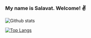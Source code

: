 ### My name is Salavat. Welcome! :v:

![Github stats](https://github-readme-stats.vercel.app/api?username=kodarov&hide=stars,prs,issues,contribs)

[![Top Langs](https://github-readme-stats.vercel.app/api/top-langs/?username=kodarov&layout=compact)](https://github.com/kodarov/github-readme-stats)
